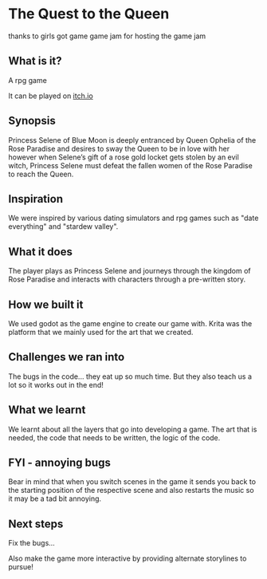 # The Quest to the Queen
thanks to girls got game game jam for hosting the game jam

## What is it?
A rpg game

It can be played on [itch.io](https://fossilkeeper24.itch.io/the-quest-to-the-queen)

## Synopsis
Princess Selene of Blue Moon is deeply entranced by Queen Ophelia of the Rose Paradise and desires to sway the Queen to be in love with her however when Selene’s gift of a rose gold locket gets stolen by an evil witch, Princess Selene must defeat the fallen women of the Rose Paradise to reach the Queen.

## Inspiration
We were inspired by various dating simulators and rpg games such as "date everything" and "stardew valley".

## What it does
The player plays as Princess Selene and journeys through the kingdom of Rose Paradise and interacts with characters through a pre-written story.

## How we built it
We used godot as the game engine to create our game with. Krita was the platform that we mainly used for the art that we created.

## Challenges we ran into
The bugs in the code... they eat up so much time. But they also teach us a lot so it works out in the end!

## What we learnt
We learnt about all the layers that go into developing a game. The art that is needed, the code that needs to be written, the logic of the code.

## FYI - annoying bugs
Bear in mind that when you switch scenes in the game it sends you back to the starting position of the respective scene and also restarts the music so it may be a tad bit annoying.

## Next steps
Fix the bugs... 

Also make the game more interactive by providing alternate storylines to pursue!
